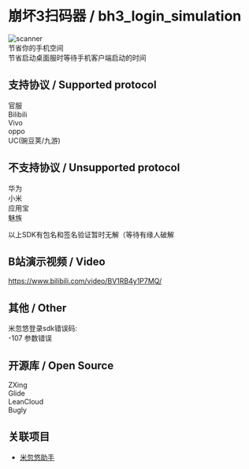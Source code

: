# 崩坏3扫码器 / bh3_login_simulation

![scanner](https://github.com/Haocen2004/bh3_login_simulation/actions/workflows/auto_build.yml/badge.svg)  
节省你的手机空间  
节省启动桌面服时等待手机客户端启动的时间  
  

## 支持协议 / Supported protocol

官服   
Bilibili  
Vivo  
oppo  
UC(豌豆荚/九游)    
  
## 不支持协议 / Unsupported protocol
华为  
小米  
应用宝  
魅族  

以上SDK有包名和签名验证暂时无解（等待有缘人破解  


## B站演示视频 / Video

https://www.bilibili.com/video/BV1RB4y1P7MQ/

## 其他 / Other
米忽悠登录sdk错误码:  
-107 参数错误

## 开源库 / Open Source
ZXing  
Glide  
LeanCloud  
Bugly  

## 关联项目
- [米忽悠助手](https://github.com/Haocen2004/mihoyo-helper)

